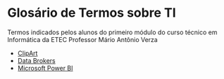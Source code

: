 # Glosário de Termos sobre TI
Termos indicados pelos alunos do primeiro módulo do curso técnico em Informática da ETEC Professor Mário Antônio Verza

* [ClipArt](terms/ClipArt.md)
* [Data Brokers](terms/DataBrokers.md)
* [Microsoft Power BI](terms/MicrosoftPowerBI.md)
